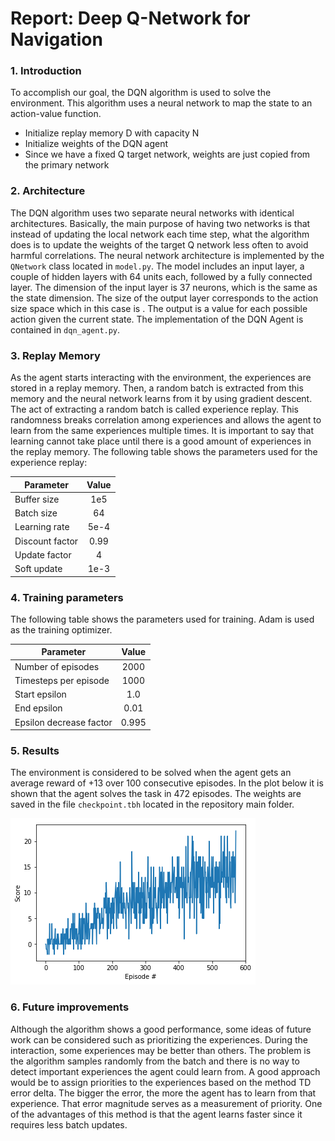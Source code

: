 # Report: Deep Q-Network for Navigation 

### 1. Introduction
To accomplish our goal, the DQN algorithm is used to solve the environment. This algorithm uses a neural network to map the state to an action-value function. 

* Initialize replay memory D with capacity N
* Initialize weights of the DQN agent
* Since we have a fixed Q target network, weights are just copied from the primary network

### 2. Architecture

The DQN algorithm uses two separate neural networks with identical architectures. Basically, the main purpose of having two networks is that instead of updating the local network each time step, what the algorithm does is to update the weights of the target Q network less often to avoid harmful correlations. The neural network architecture is implemented by the `QNetwork` class located in `model.py`. The model includes an input layer, a couple of hidden layers with 64 units each, followed by a fully connected layer. The dimension of the input layer is 37 neurons, which is the same as the state dimension. The size of the output layer corresponds to the action size space which in this case is . The output is a value for each possible action given the current state. The implementation of the DQN Agent is contained in `dqn_agent.py`. 

### 3. Replay Memory

As the agent starts interacting with the environment, the experiences are stored in a replay memory. Then, a random batch is extracted from this memory and the neural network learns from it by using gradient descent. The act of extracting a random batch is called experience replay. This randomness breaks correlation among experiences and allows the agent to learn from the same experiences multiple times. It is important to say that learning cannot take place until there is a good amount of experiences in the replay memory. The following table shows the parameters used for the experience replay:

| Parameter       | Value         |
| ----------------|:-------------:| 
| Buffer size     | 1e5           | 
| Batch size      | 64            |  
| Learning rate   | 5e-4          |
| Discount factor | 0.99          |
| Update factor   | 4             |
| Soft update     | 1e-3          |

### 4. Training parameters

The following table shows the parameters used for training. Adam is used as the training optimizer.

| Parameter          | Value         |
| -------------------|:-------------:| 
| Number of episodes | 2000          | 
| Timesteps per episode | 1000            |  
| Start epsilon   | 1.0          |
| End epsilon | 0.01         |
| Epsilon decrease factor   | 0.995             |

### 5. Results

The environment is considered to be solved when the agent gets an average reward of +13 over 100 consecutive episodes. In the plot below it is shown that the agent solves the task in 472 episodes. The weights are saved in the file `checkpoint.tbh` located in the repository main folder.

![alt text]( rewards_plot.png "Rewards Plot")
 
### 6. Future improvements

Although the algorithm shows a good performance, some ideas of future work can be considered such as prioritizing the experiences. During the interaction, some experiences may be better than others. The problem is the algorithm samples randomly from the batch and there is no way to detect important experiences the agent could learn from. A good approach would be to assign priorities to the experiences based on the method TD error delta. The bigger the error, the more the agent has to learn from that experience. That error magnitude serves as a measurement of priority. One of the advantages of this method is that the agent learns faster since it requires less batch updates.

